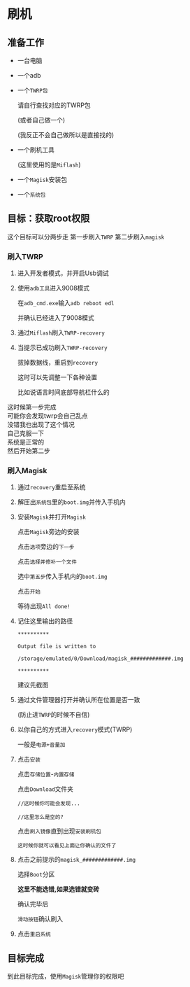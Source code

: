 # 刷机

## 准备工作

* 一台电脑   
* 一个adb   
* 一个`TWRP包`   

  请自行查找对应的TWRP包   

  \(或者自己做一个\)   

  \(我反正不会自己做所以是直接找的\)   

* 一个刷机工具   

  \(这里使用的是`Miflash`\)   

* 一个`Magisk`安装包
* 一个`系统包`

## 目标：获取root权限

这个目标可以分两步走 第一步刷入`TWRP` 第二步刷入`magisk`

### 刷入TWRP

1. 进入开发者模式，并开启Usb调试   
2. 使用`adb工具`进入9008模式   

   在`adb_cmd.exe`输入`adb reboot edl`   

   并确认已经进入了9008模式

3. 通过`Miflash`刷入`TWRP-recovery`
4. 当提示已成功刷入`TWRP-recovery`   

   拔掉数据线，重启到`recovery`   

   这时可以先调整一下各种设置   

   比如说语言时间底部导航栏什么的   

这时候第一步完成  
可能你会发现twrp会自己乱点  
没错我也出现了这个情况  
自己克服一下  
系统是正常的  
然后开始第二步

### 刷入Magisk

1. 通过`recovery`重启至系统
2. 解压出`系统包`里的`boot.img`并传入手机内
3. 安装`Magisk`并打开`Magisk`  

   点击`Magisk`旁边的安装  

   点击`选项`旁边的`下一步`  

   点击`选择并修补一个文件`  

   选中`第五步`传入手机内的`boot.img`  

   点击`开始`  

   等待出现`All done!`  

4. 记住这里输出的路径   

   `**********`  

   `Output file is written to`   

   `/storage/emulated/0/Download/magisk_#############.img`   

   `**********`   

   建议先截图   

5. 通过文件管理器打开并确认所在位置是否一致   

   \(防止进`TWRP`的时候不自信\)   

6. 以你自己的方式进入`recovery`模式\(TWRP\)   

   一般是`电源+音量加`

7. 点击`安装`   

   点击`存储位置`-`内置存储`   

   点击`Download`文件夹   

   `//这时候你可能会发现...`   

   `//这里怎么是空的?`   

   点击`刷入镜像`直到出现`安装刷机包`   

   `这时候你就可以看见上面让你确认的文件了`

8. 点击之前提示的`magisk_#############.img`   

   选择`Boot`分区   

   **这里不能选错,如果选错就变砖**   

   确认完毕后   

   `滑动按钮`确认刷入   

9. 点击`重启系统`

## 目标完成

到此目标完成，使用`Magisk`管理你的权限吧

